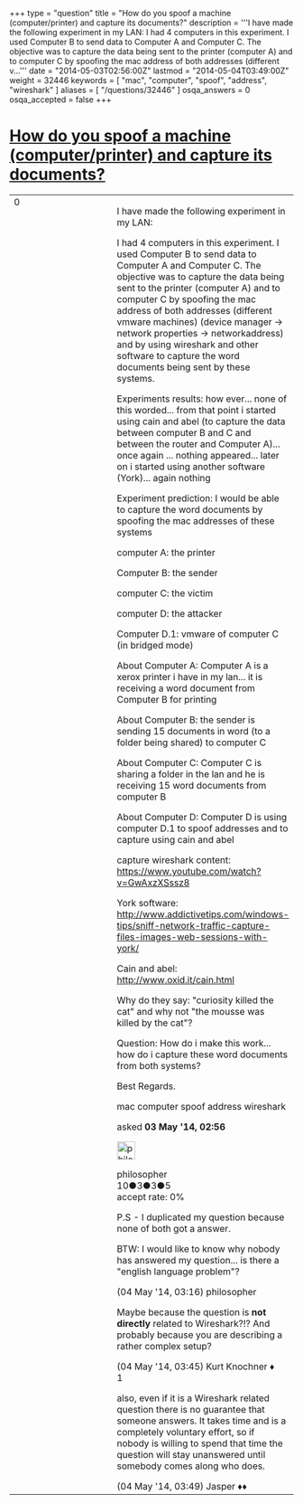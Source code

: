 +++
type = "question"
title = "How do you spoof a machine (computer/printer) and capture its documents?"
description = '''I have made the following experiment in my LAN: I had 4 computers in this experiment. I used Computer B to send data to Computer A and Computer C. The objective was to capture the data being sent to the printer (computer A) and to computer C by spoofing the mac address of both addresses (different v...'''
date = "2014-05-03T02:56:00Z"
lastmod = "2014-05-04T03:49:00Z"
weight = 32446
keywords = [ "mac", "computer", "spoof", "address", "wireshark" ]
aliases = [ "/questions/32446" ]
osqa_answers = 0
osqa_accepted = false
+++

<div class="headNormal">

# [How do you spoof a machine (computer/printer) and capture its documents?](/questions/32446/how-do-you-spoof-a-machine-computerprinter-and-capture-its-documents)

</div>

<div id="main-body">

<div id="askform">

<table id="question-table" style="width:100%;"><colgroup><col style="width: 50%" /><col style="width: 50%" /></colgroup><tbody><tr class="odd"><td style="width: 30px; vertical-align: top"><div class="vote-buttons"><span id="post-32446-upvote" class="ajax-command post-vote up" rel="nofollow" title="I like this post (click again to cancel)"> </span><div id="post-32446-score" class="post-score" title="current number of votes">0</div><span id="post-32446-downvote" class="ajax-command post-vote down" rel="nofollow" title="I dont like this post (click again to cancel)"> </span> <span id="favorite-mark" class="ajax-command favorite-mark" rel="nofollow" title="mark/unmark this question as favorite (click again to cancel)"> </span><div id="favorite-count" class="favorite-count"></div></div></td><td><div id="item-right"><div class="question-body"><p>I have made the following experiment in my LAN:</p><p>I had 4 computers in this experiment. I used Computer B to send data to Computer A and Computer C. The objective was to capture the data being sent to the printer (computer A) and to computer C by spoofing the mac address of both addresses (different vmware machines) (device manager -&gt; network properties -&gt; networkaddress) and by using wireshark and other software to capture the word documents being sent by these systems.</p><p>Experiments results: how ever... none of this worded... from that point i started using cain and abel (to capture the data between computer B and C and between the router and Computer A)... once again ... nothing appeared... later on i started using another software (York)... again nothing</p><p>Experiment prediction: I would be able to capture the word documents by spoofing the mac addresses of these systems</p><p>computer A: the printer</p><p>Computer B: the sender</p><p>computer C: the victim</p><p>computer D: the attacker</p><p>Computer D.1: vmware of computer C (in bridged mode)</p><p>About Computer A: Computer A is a xerox printer i have in my lan... it is receiving a word document from Computer B for printing</p><p>About Computer B: the sender is sending 15 documents in word (to a folder being shared) to computer C</p><p>About Computer C: Computer C is sharing a folder in the lan and he is receiving 15 word documents from computer B</p><p>About Computer D: Computer D is using computer D.1 to spoof addresses and to capture using cain and abel</p><p>capture wireshark content: <a href="https://www.youtube.com/watch?v=GwAxzXSssz8">https://www.youtube.com/watch?v=GwAxzXSssz8</a></p><p>York software: <a href="http://www.addictivetips.com/windows-tips/sniff-network-traffic-capture-files-images-web-sessions-with-york/">http://www.addictivetips.com/windows-tips/sniff-network-traffic-capture-files-images-web-sessions-with-york/</a></p><p>Cain and abel: <a href="http://www.oxid.it/cain.html">http://www.oxid.it/cain.html</a></p><p>Why do they say: "curiosity killed the cat" and why not "the mousse was killed by the cat"?</p><p>Question: How do i make this work... how do i capture these word documents from both systems?</p><p>Best Regards.</p></div><div id="question-tags" class="tags-container tags"><span class="post-tag tag-link-mac" rel="tag" title="see questions tagged &#39;mac&#39;">mac</span> <span class="post-tag tag-link-computer" rel="tag" title="see questions tagged &#39;computer&#39;">computer</span> <span class="post-tag tag-link-spoof" rel="tag" title="see questions tagged &#39;spoof&#39;">spoof</span> <span class="post-tag tag-link-address" rel="tag" title="see questions tagged &#39;address&#39;">address</span> <span class="post-tag tag-link-wireshark" rel="tag" title="see questions tagged &#39;wireshark&#39;">wireshark</span></div><div id="question-controls" class="post-controls"></div><div class="post-update-info-container"><div class="post-update-info post-update-info-user"><p>asked <strong>03 May '14, 02:56</strong></p><img src="https://secure.gravatar.com/avatar/2ac6e5d91e7ef47a57c9a614b14b68f8?s=32&amp;d=identicon&amp;r=g" class="gravatar" width="32" height="32" alt="philosopher&#39;s gravatar image" /><p><span>philosopher</span><br />
<span class="score" title="10 reputation points">10</span><span title="3 badges"><span class="badge1">●</span><span class="badgecount">3</span></span><span title="3 badges"><span class="silver">●</span><span class="badgecount">3</span></span><span title="5 badges"><span class="bronze">●</span><span class="badgecount">5</span></span><br />
<span class="accept_rate" title="Rate of the user&#39;s accepted answers">accept rate:</span> <span title="philosopher has no accepted answers">0%</span></p></div></div><div id="comments-container-32446" class="comments-container"><span id="32475"></span><div id="comment-32475" class="comment"><div id="post-32475-score" class="comment-score"></div><div class="comment-text"><p>P.S - I duplicated my question because none of both got a answer.</p><p>BTW: I would like to know why nobody has answered my question... is there a "english language problem"?</p></div><div id="comment-32475-info" class="comment-info"><span class="comment-age">(04 May '14, 03:16)</span> <span class="comment-user userinfo">philosopher</span></div></div><span id="32478"></span><div id="comment-32478" class="comment"><div id="post-32478-score" class="comment-score"></div><div class="comment-text"><p>Maybe because the question is <strong>not directly</strong> related to Wireshark?!? And probably because you are describing a rather complex setup?</p></div><div id="comment-32478-info" class="comment-info"><span class="comment-age">(04 May '14, 03:45)</span> <span class="comment-user userinfo">Kurt Knochner ♦</span></div></div><span id="32479"></span><div id="comment-32479" class="comment"><div id="post-32479-score" class="comment-score">1</div><div class="comment-text"><p>also, even if it is a Wireshark related question there is no guarantee that someone answers. It takes time and is a completely voluntary effort, so if nobody is willing to spend that time the question will stay unanswered until somebody comes along who does.</p></div><div id="comment-32479-info" class="comment-info"><span class="comment-age">(04 May '14, 03:49)</span> <span class="comment-user userinfo">Jasper ♦♦</span></div></div></div><div id="comment-tools-32446" class="comment-tools"></div><div class="clear"></div><div id="comment-32446-form-container" class="comment-form-container"></div><div class="clear"></div></div></td></tr></tbody></table>

</div>

</div>

